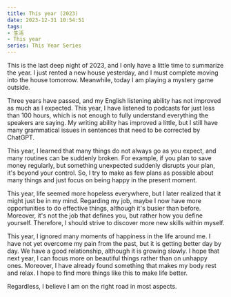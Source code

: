 ```yaml
---
title: This year (2023)
date: 2023-12-31 10:54:51
tags: 
- 生活
- This year
series: This Year Series
---
```



This is the last deep night of 2023, and I only have a little time to summarize the year. I just rented a new house yesterday, and I must complete moving into the house tomorrow. Meanwhile, today I am playing a mystery game outside.

Three years have passed, and my English listening ability has not improved as much as I expected. This year, I have listened to podcasts for just less than 100 hours, which is not enough to fully understand everything the speakers are saying. My writing ability has improved a little, but I still have many grammatical issues in sentences that need to be corrected by ChatGPT.

This year, I learned that many things do not always go as you expect, and many routines can be suddenly broken. For example, if you plan to save money regularly, but something unexpected suddenly disrupts your plan, it's beyond your control. So, I try to make as few plans as possible about many things and just focus on being happy in the present moment.

This year, life seemed more hopeless everywhere, but I later realized that it might just be in my mind. Regarding my job, maybe I now have more opportunities to do effective things, although it's busier than before. Moreover, it's not the job that defines you, but rather how you define yourself. Therefore, I should strive to discover more new skills within myself.

This year, I ignored many moments of happiness in the life around me. I have not yet overcome my pain from the past, but it is getting better day by day. We have a good relationship, although it is growing slowly. I hope that next year, I can focus more on beautiful things rather than on unhappy ones. Moreover, I have already found something that makes my body rest and relax. I hope to find more things like this to make life better.

Regardless, I believe I am on the right road in most aspects.






